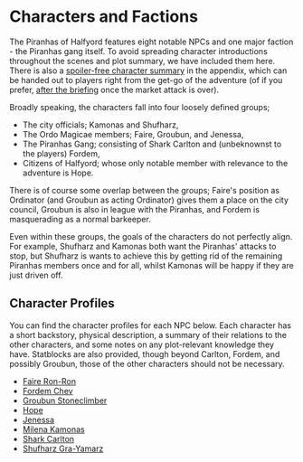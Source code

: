 # Characters and Factions

The Piranhas of Halfyord features eight notable NPCs and one major faction - the Piranhas gang itself.
To avoid spreading character introductions throughout the scenes and plot summary, we have included them here.
There is also a [spoiler-free character summary](./appendix/appendix-character-summary.md) in the appendix, which can be handed out to players right from the get-go of the adventure (of if you prefer, [after the briefing](FIXME) once the market attack is over).

Broadly speaking, the characters fall into four loosely defined groups;

- The city officials; Kamonas and Shufharz,
- The Ordo Magicae members; Faire, Groubun, and Jenessa,
- The Piranhas Gang; consisting of Shark Carlton and (unbeknownst to the players) Fordem,
- Citizens of Halfyord; whose only notable member with relevance to the adventure is Hope.

There is of course some overlap between the groups; Faire's position as Ordinator (and Groubun as acting Ordinator) gives them a place on the city council, Groubun is also in league with the Piranhas, and Fordem is masquerading as a normal barkeeper.

Even within these groups, the goals of the characters do not perfectly align.
For example, Shufharz and Kamonas both want the Piranhas' attacks to stop, but Shufharz is wants to achieve this by getting rid of the remaining Piranhas members once and for all, whilst Kamonas will be happy if they are just driven off.

## Character Profiles

You can find the character profiles for each NPC below.
Each character has a short backstory, physical description, a summary of their relations to the other characters, and some notes on any plot-relevant knowledge they have.
Statblocks are also provided, though beyond Carlton, Fordem, and possibly Groubun, those of the other characters should not be necessary.

- [Faire Ron-Ron](FIXME)
- [Fordem Chev](FIXME)
- [Groubun Stoneclimber](FIXME)
- [Hope](./characters/hope.md)
- [Jenessa](./characters/jenessa.md)
- [Milena Kamonas](FIXME)
- [Shark Carlton](./characters/shark-carlton.md)
- [Shufharz Gra-Yamarz](./characters/shufharz-gra-yamarz.md)
